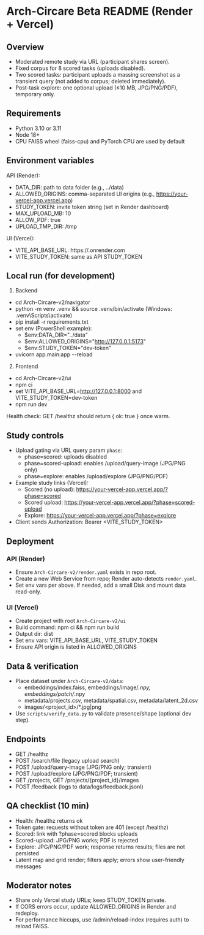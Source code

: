 # Arch-Circare Beta README (Render + Vercel)

## Overview
- Moderated remote study via URL (participant shares screen).
- Fixed corpus for 8 scored tasks (uploads disabled).
- Two scored tasks: participant uploads a massing screenshot as a transient query (not added to corpus; deleted immediately).
- Post-task explore: one optional upload (≤10 MB, JPG/PNG/PDF), temporary only.

## Requirements
- Python 3.10 or 3.11
- Node 18+
- CPU FAISS wheel (faiss-cpu) and PyTorch CPU are used by default

## Environment variables
API (Render):
- DATA_DIR: path to data folder (e.g., ../data)
- ALLOWED_ORIGINS: comma-separated UI origins (e.g., https://your-vercel-app.vercel.app)
- STUDY_TOKEN: invite token string (set in Render dashboard)
- MAX_UPLOAD_MB: 10
- ALLOW_PDF: true
- UPLOAD_TMP_DIR: /tmp

UI (Vercel):
- VITE_API_BASE_URL: https://<render-service>.onrender.com
- VITE_STUDY_TOKEN: same as API STUDY_TOKEN

## Local run (for development)
1) Backend
- cd Arch-Circare-v2/navigator
- python -m venv .venv && source .venv/bin/activate (Windows: .venv\\Scripts\\activate)
- pip install -r requirements.txt
- set env (PowerShell example):
  - $env:DATA_DIR="../data"
  - $env:ALLOWED_ORIGINS="http://127.0.0.1:5173"
  - $env:STUDY_TOKEN="dev-token"
- uvicorn app.main:app --reload

2) Frontend
- cd Arch-Circare-v2/ui
- npm ci
- set VITE_API_BASE_URL=http://127.0.0.1:8000 and VITE_STUDY_TOKEN=dev-token
- npm run dev

Health check: GET /healthz should return { ok: true } once warm.

## Study controls
- Upload gating via URL query param `phase`:
  - phase=scored: uploads disabled
  - phase=scored-upload: enables /upload/query-image (JPG/PNG only)
  - phase=explore: enables /upload/explore (JPG/PNG/PDF)
- Example study links (Vercel):
  - Scored (no upload): https://your-vercel-app.vercel.app/?phase=scored
  - Scored upload: https://your-vercel-app.vercel.app/?phase=scored-upload
  - Explore: https://your-vercel-app.vercel.app/?phase=explore
- Client sends Authorization: Bearer <VITE_STUDY_TOKEN>

## Deployment
### API (Render)
- Ensure `Arch-Circare-v2/render.yaml` exists in repo root.
- Create a new Web Service from repo; Render auto-detects `render.yaml`.
- Set env vars per above. If needed, add a small Disk and mount data read-only.

### UI (Vercel)
- Create project with root `Arch-Circare-v2/ui`
- Build command: npm ci && npm run build
- Output dir: dist
- Set env vars: VITE_API_BASE_URL, VITE_STUDY_TOKEN
- Ensure API origin is listed in ALLOWED_ORIGINS

## Data & verification
- Place dataset under `Arch-Circare-v2/data`:
  - embeddings/index.faiss, embeddings/image/*.npy, embeddings/patch/*.npy
  - metadata/projects.csv, metadata/spatial.csv, metadata/latent_2d.csv
  - images/<project_id>/*.jpg|png
- Use `scripts/verify_data.py` to validate presence/shape (optional dev step).

## Endpoints
- GET /healthz
- POST /search/file (legacy upload search)
- POST /upload/query-image (JPG/PNG only; transient)
- POST /upload/explore (JPG/PNG/PDF; transient)
- GET /projects, GET /projects/{project_id}/images
- POST /feedback (logs to data/logs/feedback.jsonl)

## QA checklist (10 min)
- Health: /healthz returns ok
- Token gate: requests without token are 401 (except /healthz)
- Scored: link with ?phase=scored blocks uploads
- Scored-upload: JPG/PNG works; PDF is rejected
- Explore: JPG/PNG/PDF work; response returns results; files are not persisted
- Latent map and grid render; filters apply; errors show user-friendly messages

## Moderator notes
- Share only Vercel study URLs; keep STUDY_TOKEN private.
- If CORS errors occur, update ALLOWED_ORIGINS in Render and redeploy.
- For performance hiccups, use /admin/reload-index (requires auth) to reload FAISS.


